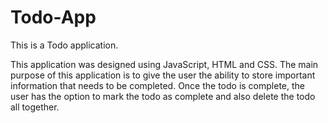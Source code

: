 # Todo-App
This is a Todo application.

This application was designed using JavaScript, HTML and CSS. The main purpose of this application is to give the user the 
ability to store important information that needs to be completed. Once the todo is complete, the user has the option to
mark the todo as complete and also delete the todo all together. 
